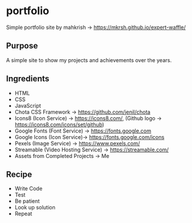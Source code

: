 # portfolio
Simple portfolio site by mahkrish -> https://mkrsh.github.io/expert-waffle/

## Purpose
A simple site to show my projects and achievements over the years.

## Ingredients
- HTML
- CSS
- JavaScript
- Chota CSS Framework -> https://github.com/jenil/chota
- Icons8 (Icon Service) -> https://icons8.com/, (Github logo -> https://icons8.com/icons/set/github)
- Google Fonts (Font Service) -> https://fonts.google.com
- Google Icons (Icon Service)-> https://fonts.google.com/icons
- Pexels (Image Service) -> https://www.pexels.com/
- Streamable (Video Hosting Service) -> https://streamable.com/
- Assets from Completed Projects -> Me

## Recipe
- Write Code
- Test
- Be patient
- Look up solution
- Repeat
